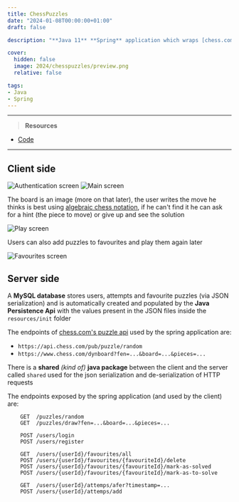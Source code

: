 ```yaml
---
title: ChessPuzzles
date: "2024-01-08T00:00:00+01:00"
draft: false

description: "**Java 11** **Spring** application which wraps [chess.com's puzzle api](https://www.chess.com/news/view/published-data-api) for a **JavaFX** client"

cover:
  hidden: false
  image: 2024/chesspuzzles/preview.png
  relative: false

tags:
- Java
- Spring
---
```


---

> **Resources**

- [Code](https://github.com/deluf/chesspuzzles)

---

## Client side

![Authentication screen](/2024/chesspuzzles/auth.png)
![Main screen](/2024/chesspuzzles/main.png)

The board is an image (more on that later), the user writes the move he thinks is best using [algebraic chess notation](https://en.wikipedia.org/wiki/Algebraic_notation_(chess)), if he can't find it he can ask for a hint (the piece to move) or give up and see the solution

![Play screen](/2024/chesspuzzles/play.png)

Users can also add puzzles to favourites and play them again later

![Favourites screen](/2024/chesspuzzles/favourites.png)


## Server side
    
A **MySQL database** stores users, attempts and favourite puzzles (via JSON serialization) and is automatically created and populated by the **Java Persistence Api** with the values present in the JSON files inside the `resources/init` folder

The endpoints of [chess.com's puzzle api](https://www.chess.com/news/view/published-data-api) used by the spring application are:
- `https://api.chess.com/pub/puzzle/random`
- `https://www.chess.com/dynboard?fen=...&board=...&pieces=...`

There is a **shared** *(kind of)* **java package** between the client and the server called `shared` used 
for the json serialization and de-serialization of HTTP requests

The endpoints exposed by the spring application (and used by the client) are:

```
    GET  /puzzles/random
    GET  /puzzles/draw?fen=...&board=...&pieces=...

    POST /users/login
    POST /users/register

    GET  /users/{userId}/favourites/all
    POST /users/{userId}/favourites/{favouriteId}/delete
    POST /users/{userId}/favourites/{favouriteId}/mark-as-solved
    POST /users/{userId}/favourites/{favouriteId}/mark-as-to-solve
    
    GET  /users/{userId}/attemps/afer?timestamp=...
    POST /users/{userId}/attemps/add
```
